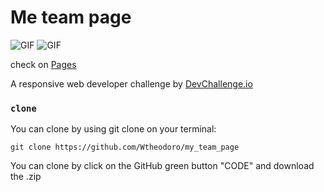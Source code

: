 # Me team page

![GIF](https://github.com/Wtheodoro/my_team_page/blob/main/gif/desktop.gif)
![GIF](https://github.com/Wtheodoro/my_team_page/blob/main/gif/responsive.gif)

check on [Pages](https://wtheodoro.github.io/my_team_page/)

A responsive web developer challenge by [DevChallenge.io](https://devchallenges.io/paths/responsive-web-developer)

### `clone`
You can clone by using git clone on your terminal:

    git clone https://github.com/Wtheodoro/my_team_page

You can clone by click on the GitHub green button "CODE" and download the .zip